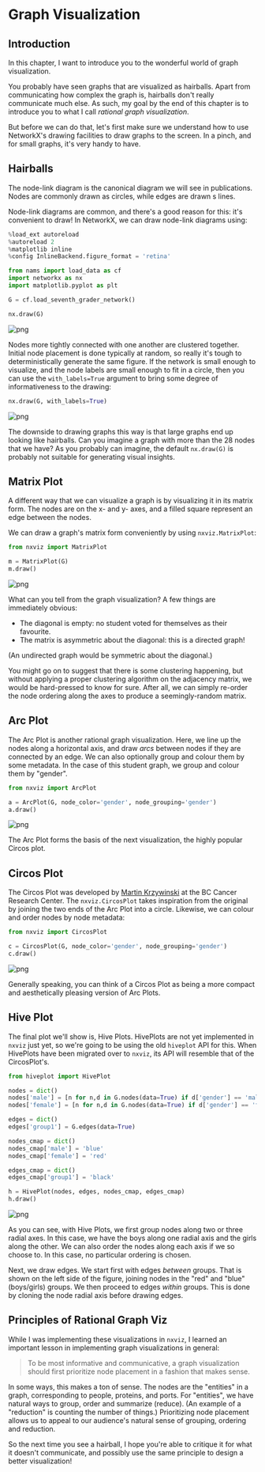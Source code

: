 # Graph Visualization

## Introduction

In this chapter, I want to introduce you to the wonderful world of graph visualization.

You probably have seen graphs that are visualized as hairballs.
Apart from communicating how complex the graph is,
hairballs don't really communicate much else.
As such, my goal by the end of this chapter is 
to introduce you to what I call _rational graph visualization_.

But before we can do that, let's first make sure we understand
how to use NetworkX's drawing facilities to draw graphs to the screen.
In a pinch, and for small graphs, it's very handy to have.



## Hairballs

The node-link diagram is the canonical diagram we will see in publications.
Nodes are commonly drawn as circles, while edges are drawn s lines.

Node-link diagrams are common,
and there's a good reason for this: it's convenient to draw!
In NetworkX, we can draw node-link diagrams using:




```python
%load_ext autoreload
%autoreload 2
%matplotlib inline
%config InlineBackend.figure_format = 'retina'

from nams import load_data as cf
import networkx as nx
import matplotlib.pyplot as plt

G = cf.load_seventh_grader_network()


```


```python
nx.draw(G)


```


![png](images/01-introduction_03-viz_md_3_0.png)


Nodes more tightly connected with one another are clustered together. 
Initial node placement is done typically at random,
so really it's tough to deterministically generate the same figure.
If the network is small enough to visualize,
and the node labels are small enough to fit in a circle,
then you can use the `with_labels=True` argument
to bring some degree of informativeness to the drawing:




```python
nx.draw(G, with_labels=True)


```


![png](images/01-introduction_03-viz_md_5_0.png)


The downside to drawing graphs this way is that
large graphs end up looking like hairballs.
Can you imagine a graph with more than the 28 nodes that we have?
As you probably can imagine, the default `nx.draw(G)`
is probably not suitable for generating visual insights.

## Matrix Plot

A different way that we can visualize a graph is by visualizing it in its matrix form.
The nodes are on the x- and y- axes, and a filled square represent an edge between the nodes.

We can draw a graph's matrix form conveniently by using `nxviz.MatrixPlot`:




```python
from nxviz import MatrixPlot

m = MatrixPlot(G)
m.draw()


```


![png](images/01-introduction_03-viz_md_7_0.png)


What can you tell from the graph visualization?
A few things are immediately obvious:

- The diagonal is empty: no student voted for themselves as their favourite.
- The matrix is asymmetric about the diagonal: this is a directed graph!

(An undirected graph would be symmetric about the diagonal.)

You might go on to suggest that there is some clustering happening,
but without applying a proper clustering algorithm on the adjacency matrix,
we would be hard-pressed to know for sure.
After all, we can simply re-order the node ordering along the axes
to produce a seemingly-random matrix.



## Arc Plot

The Arc Plot is another rational graph visualization.
Here, we line up the nodes along a horizontal axis,
and draw _arcs_ between nodes if they are connected by an edge.
We can also optionally group and colour them by some metadata.
In the case of this student graph,
we group and colour them by "gender".




```python
from nxviz import ArcPlot

a = ArcPlot(G, node_color='gender', node_grouping='gender')
a.draw()


```


![png](images/01-introduction_03-viz_md_10_0.png)


The Arc Plot forms the basis of the next visualization,
the highly popular Circos plot.



## Circos Plot

The Circos Plot was developed by [Martin Krzywinski][bccrc] at the BC Cancer Research Center. The `nxviz.CircosPlot` takes inspiration from the original by joining the two ends of the Arc Plot into a circle. Likewise, we can colour and order nodes by node metadata:

[bccrc]: http://circos.ca/




```python
from nxviz import CircosPlot

c = CircosPlot(G, node_color='gender', node_grouping='gender')
c.draw()


```


![png](images/01-introduction_03-viz_md_13_0.png)


Generally speaking, you can think of a Circos Plot as being
a more compact and aesthetically pleasing version of Arc Plots.

## Hive Plot

The final plot we'll show is, Hive Plots.
HivePlots are not yet implemented in `nxviz` just yet,
so we're going to be using the old `hiveplot` API for this.
When HivePlots have been migrated over to `nxviz`,
its API will resemble that of the CircosPlot's. 




```python
from hiveplot import HivePlot

nodes = dict()
nodes['male'] = [n for n,d in G.nodes(data=True) if d['gender'] == 'male']
nodes['female'] = [n for n,d in G.nodes(data=True) if d['gender'] == 'female']

edges = dict()
edges['group1'] = G.edges(data=True)

nodes_cmap = dict()
nodes_cmap['male'] = 'blue'
nodes_cmap['female'] = 'red'

edges_cmap = dict()
edges_cmap['group1'] = 'black'


```


```python
h = HivePlot(nodes, edges, nodes_cmap, edges_cmap)
h.draw()


```


![png](images/01-introduction_03-viz_md_16_0.png)


As you can see, with Hive Plots,
we first group nodes along two or three radial axes.
In this case, we have the boys along one radial axis
and the girls along the other.
We can also order the nodes along each axis if we so choose to.
In this case, no particular ordering is chosen.

Next, we draw edges.
We start first with edges _between_ groups.
That is shown on the left side of the figure,
joining nodes in the "red" and "blue" (boys/girls) groups.
We then proceed to edges _within_ groups.
This is done by cloning the node radial axis
before drawing edges.



## Principles of Rational Graph Viz

While I was implementing these visualizations in `nxviz`,
I learned an important lesson in implementing graph visualizations in general:

> To be most informative and communicative,
> a graph visualization should first prioritize node placement
> in a fashion that makes sense.

In some ways, this makes a ton of sense.
The nodes are the "entities" in a graph,
corresponding to people, proteins, and ports.
For "entities", we have natural ways to group, order and summarize (reduce).
(An example of a "reduction" is counting the number of things.)
Prioritizing node placement allows us
to appeal to our audience's natural sense of grouping, ordering and reduction.

So the next time you see a hairball,
I hope you're able to critique it for what it doesn't communicate,
and possibly use the same principle to design a better visualization!


